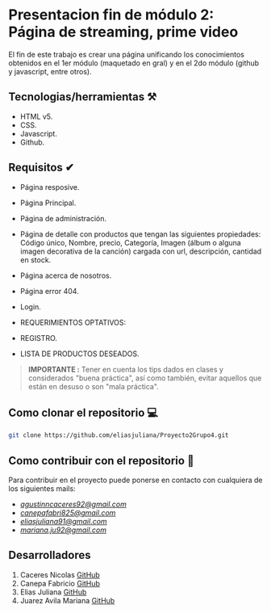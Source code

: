# Presentacion fin de módulo 2: Página de streaming, prime video

El fin de este trabajo es crear una página unificando los conocimientos obtenidos en el 1er módulo (maquetado en gral) y en el 2do módulo (github y javascript, entre otros).

## Tecnologias/herramientas ⚒

- HTML v5.
- CSS.
- Javascript.
- Github.

## Requisitos ✔

- Página resposive.
- Página Principal.
- Página de administración.
- Página de detalle con productos que tengan las siguientes propiedades: Código único, Nombre, precio, Categoría, Imagen (álbum o alguna imagen decorativa de la canción) cargada con url, descripción, cantidad en stock.
- Página acerca de nosotros.
- Página error 404.
- Login.
- REQUERIMIENTOS OPTATIVOS:

- REGISTRO.

- LISTA DE PRODUCTOS DESEADOS.


>**IMPORTANTE :** Tener en cuenta los tips dados en clases y considerados "buena práctica", así como también, evitar aquellos que están en desuso o son "mala práctica".

## Como clonar el repositorio 💻

 ```bash 
git clone https://github.com/eliasjuliana/Proyecto2Grupo4.git
```
## Como contribuir con el repositorio 🤝
Para contribuir en el proyecto puede ponerse en contacto con cualquiera de los siguientes mails: 
- *agustinncaceres92@gmail.com*
- *canepafabri825@gmail.com*
- *eliasjuliana91@gmail.com*
- *mariana.ju92@gmail.com*


## Desarrolladores 
1. Caceres Nicolas [GitHub](https://github.com/AgustinCaceresWalker)
2. Canepa Fabricio [GitHub](https://github.com/fabriCanepa)
3. Elias Juliana [GitHub](https://github.com/eliasjuliana)
4. Juarez Avila Mariana [GitHub](https://github.com/mariju92) 